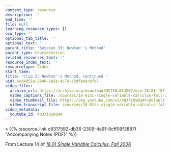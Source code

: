 ```yaml
---
content_type: resource
description: ''
end_time: ''
file: null
learning_resource_types: []
ocw_type: ''
optional_tab_title: ''
optional_text: ''
parent_title: 'Session 33: Newton''s Method'
parent_type: CourseSection
related_resources_text: ''
resource_index_text: ''
resourcetype: Video
start_time: ''
title: 'Clip 2: Newton''s Method, Continued '
uid: 4cd4d51a-2040-105e-4c74-b3dfba9c6fb7
video_files:
  archive_url: https://archive.org/download/MIT18.01JF07/ocw-18.01-f07-lec14_300k.mp4
  video_captions_file: /courses/18-01sc-single-variable-calculus-fall-2010/a038a31f69cd54a5be9e13bcb7040a6e_4Q37iOyBq44.vtt
  video_thumbnail_file: https://img.youtube.com/vi/4Q37iOyBq44/default.jpg
  video_transcript_file: /courses/18-01sc-single-variable-calculus-fall-2010/8cb015727548398fd5577cbc23fc7536_4Q37iOyBq44.pdf
video_metadata:
  youtube_id: 4Q37iOyBq44
---
```


» {{% resource_link c9317592-db36-2309-4a91-8cff09f3887f "Accompanying Notes (PDF)" %}}

From Lecture 14 of [_18.01 Single Variable Calculus, Fall 2006_](/courses/18-01-single-variable-calculus-fall-2006/video_galleries/video-lectures)